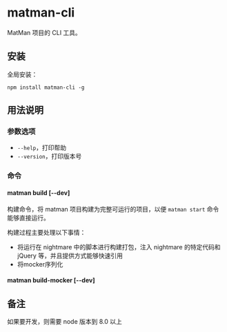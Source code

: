 # matman-cli

MatMan 项目的 CLI 工具。

## 安装

全局安装：

```
npm install matman-cli -g
```

## 用法说明

### 参数选项

- `--help`，打印帮助
- `--version`，打印版本号

### 命令

#### matman build [--dev]

构建命令，将 matman 项目构建为完整可运行的项目，以便 `matman start` 命令能够直接运行。

构建过程主要处理以下事情：

- 将运行在 nightmare 中的脚本进行构建打包，注入 nightmare 的特定代码和 jQuery 等，并且提供方式能够快速引用
- 将mocker序列化

#### matman build-mocker [--dev]


## 备注

如果要开发，则需要 node 版本到 8.0 以上